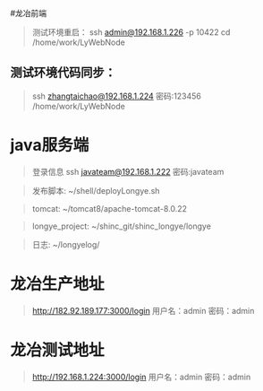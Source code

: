 #龙冶前端
>测试环境重启：
ssh admin@192.168.1.226 -p 10422
cd /home/work/LyWebNode

## 测试环境代码同步：
>ssh zhangtaichao@192.168.1.224
>密码:123456
>/home/work/LyWebNode

# java服务端
>登录信息
>ssh javateam@192.168.1.222
>密码:javateam

>发布脚本:
>~/shell/deployLongye.sh

>tomcat:
>~/tomcat8/apache-tomcat-8.0.22

>longye_project:
>~/shinc_git/shinc_longye/longye

>日志:
>~/longyelog/

# 龙冶生产地址
>http://182.92.189.177:3000/login
>用户名：admin  密码：admin

# 龙冶测试地址
>http://192.168.1.224:3000/login
>用户名：admin  密码：admin

